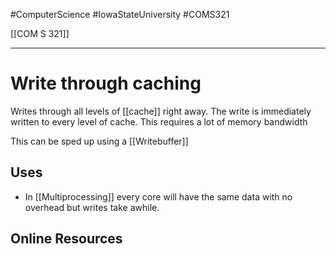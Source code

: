 #ComputerScience  #IowaStateUniversity  #COMS321 


[[COM S 321]] 

---

# Write through caching

Writes through all levels of [[cache]] right away. The write is immediately written to every level of cache. This requires a lot of memory bandwidth  

This can be sped up using a [[Writebuffer]]

## Uses

- In [[Multiprocessing]] every core will have the same data with no overhead but writes take awhile. 

## Online Resources

